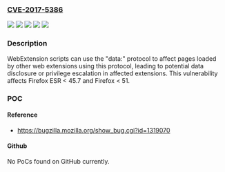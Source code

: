 ### [CVE-2017-5386](https://cve.mitre.org/cgi-bin/cvename.cgi?name=CVE-2017-5386)
![](https://img.shields.io/static/v1?label=Product&message=Firefox%20ESR&color=blue)
![](https://img.shields.io/static/v1?label=Product&message=Firefox&color=blue)
![](https://img.shields.io/static/v1?label=Version&message=%3C%2045.7%20&color=brighgreen)
![](https://img.shields.io/static/v1?label=Version&message=%3C%2051%20&color=brighgreen)
![](https://img.shields.io/static/v1?label=Vulnerability&message=WebExtensions%20can%20use%20data%3A%20protocol%20to%20affect%20other%20extensions&color=brighgreen)

### Description

WebExtension scripts can use the "data:" protocol to affect pages loaded by other web extensions using this protocol, leading to potential data disclosure or privilege escalation in affected extensions. This vulnerability affects Firefox ESR < 45.7 and Firefox < 51.

### POC

#### Reference
- https://bugzilla.mozilla.org/show_bug.cgi?id=1319070

#### Github
No PoCs found on GitHub currently.

